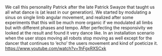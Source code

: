 We call this personality Patrick after the late Patrick Swayze that taught us all what dance is (at least in our generation). We started by modulating a sinus on single limb angular movement, and realized after some experiments that this will be much more organic if we modulated all limbs but with different phases and tempo.
After perfecting the responsivity we looked at the result and found it very dance like. In an installation scenario when the user stops moving all robots stop moving as well except for the dancer that continues to ‘echo’ the users movement and kind of poeticize it. 
https://www.youtube.com/watch?v=1hFgxRXSCxk
